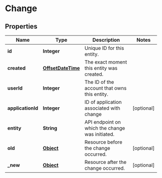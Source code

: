

# Change

## Properties

Name | Type | Description | Notes
------------ | ------------- | ------------- | -------------
**id** | **Integer** | Unique ID for this entity. | 
**created** | [**OffsetDateTime**](OffsetDateTime.md) | The exact moment this entity was created. | 
**userId** | **Integer** | The ID of the account that owns this entity. | 
**applicationId** | **Integer** | ID of application associated with change |  [optional]
**entity** | **String** | API endpoint on which the change was initiated. | 
**old** | [**Object**](.md) | Resource before the change occurred. |  [optional]
**_new** | [**Object**](.md) | Resource after the change occurred. |  [optional]



